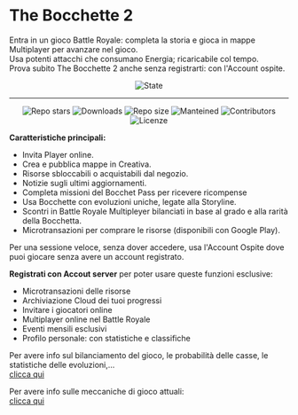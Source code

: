 # The Bocchette 2

Entra in un gioco Battle Royale: completa la storia e gioca in mappe Multiplayer per avanzare  nel gioco.<br>
Usa potenti attacchi che consumano Energia; ricaricabile col tempo.<br>
Prova subito The Bocchette 2 anche senza registrarti: con l'Account ospite.

<div align="center">
  <img alt="State" src="https://img.shields.io/badge/State-BETA-mediumseagreen">
</div>
<hr>
<div align="center">

  ![Repo stars](https://img.shields.io/github/stars/Croc-Prog-github/The-Bocchette-2)
  ![Downloads](https://img.shields.io/github/downloads/NOME_UTENTE/NOME_REPO/total)
  ![Repo size](https://img.shields.io/github/repo-size/Croc-Prog-github/The-Bocchette-2)
  ![Manteined](https://img.shields.io/badge/Aggiornamenti-SI!-green)
  ![Contributors](https://img.shields.io/github/contributors/Croc-Prog-github/The-Bocchette-2)
  ![Licenze](https://img.shields.io/badge/licenze-MIT-blue?link=https%3A%2F%2Fgithub.com%2FCroc-Prog-github%2FThe-Bocchette-2%2Fblob%2Fmain%2FLICENSE.md)
</div>

**Caratteristiche principali:**
- Invita Player online.
- Crea e pubblica mappe in Creativa.
- Risorse sbloccabili o acquistabili dal negozio. 
- Notizie sugli ultimi aggiornamenti. 
- Completa missioni del Bocchet Pass per ricevere ricompense
- Usa Bocchette con evoluzioni uniche, legate alla Storyline.
- Scontri in Battle Royale Multipleyer bilanciati in base al grado e alla rarità della Bocchetta.
- Microtransazioni per comprare le risorse (disponibili con Google Play).

Per una sessione veloce, senza dover accedere, usa l'Account Ospite dove puoi giocare senza avere un account registrato.<br>

**Registrati con Accout server** per poter usare queste funzioni esclusive:
- Microtransazioni delle risorse
- Archiviazione Cloud dei tuoi progressi
- Invitare i giocatori online
- Multiplayer online nel Battle Royale
- Eventi mensili esclusivi
- Profilo personale: con statistiche e classifiche

Per avere info sul bilanciamento del gioco, le probabilità delle casse, le statistiche delle evoluzioni,...<br>
[clicca qui](https://docs.google.com/document/d/1PsYpN7GvzRnKKDpvvbf1r1OtHE_SL6dzfo08ABIh9Zg/edit?usp=sharing)

Per avere info sulle meccaniche di gioco attuali:<br>
[clicca qui](https://docs.google.com/document/d/12C7B9nhLu7u6d1-XphUSWcpGSp7YnpcStAfIIHGq-tU/edit?usp=sharing)
